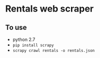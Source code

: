 # Rentals web scraper

## To use

* python 2.7
* `pip install scrapy`
* `scrapy crawl rentals -o rentals.json`
